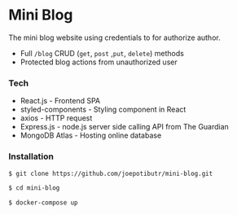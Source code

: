 # Mini Blog


The mini blog website using credentials to for authorize author.

  - Full `/blog` CRUD (`get`, `post` ,`put`, `delete`) methods
  - Protected blog actions from unauthorized user

### Tech
* React.js - Frontend SPA
* styled-components - Styling component in React
* axios - HTTP request
* Express.js - node.js server side calling API from The Guardian
* MongoDB Atlas - Hosting online database

### Installation

```sh
$ git clone https://github.com/joepotibutr/mini-blog.git

$ cd mini-blog

$ docker-compose up
```
